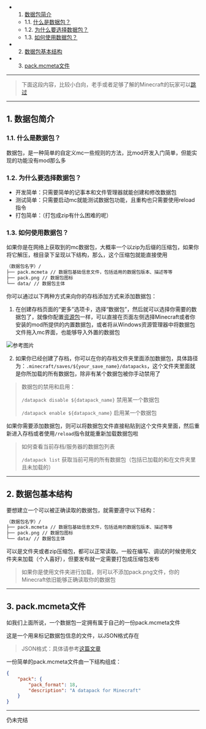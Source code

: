 <!-- vscode-markdown-toc -->
* 1. [数据包简介](#)
	* 1.1. [什么是数据包？](#-1)
	* 1.2. [为什么要选择数据包？](#-1)
	* 1.3. [如何使用数据包？](#-1)
* 2. [数据包基本结构](#-1)
* 3. [pack.mcmeta文件](#pack.mcmeta)

<!-- vscode-markdown-toc-config
	numbering=true
	autoSave=true
	/vscode-markdown-toc-config -->
<!-- /vscode-markdown-toc -->

---

> 下面这段内容，比较小白向，老手或者足够了解的Minecraft的玩家可以[跳过](#pack.mcmeta)

---

##  1. <a name=''></a>数据包简介

###  1.1. <a name='-1'></a>什么是数据包？

数据包，是一种简单的自定义mc一些规则的方法，比mod开发入门简单，但能实现的功能没有mod那么多

###  1.2. <a name='-1'></a>为什么要选择数据包？

* 开发简单：只需要简单的记事本和文件管理器就能创建和修改数据包
* 测试简单：只需要启动mc就能测试数据包功能，且重构也只需要使用reload指令
* 打包简单：（打包成zip有什么困难的呢）

###  1.3. <a name='-1'></a>如何使用数据包？

如果你是在网络上获取到的mc数据包，大概率一个以zip为后缀的压缩包，如果你将它解压，根目录下呈现以下结构，那么，这个压缩包就能直接使用

```markdown
（数据包名字）/
├── pack.mcmeta // 数据包基础信息文件，包括适用的数据包版本、描述等等
├── pack.png // 数据包图标
└── data/ // 数据包主体
```

你可以通过以下两种方式来向你的存档添加方式来添加数据包：

1. 在创建存档页面的“更多”选项卡，选择“数据包”，然后就可以选择你需要的数据包了，就像你配置[资源包](https://zh.minecraft.wiki/w/%E8%B5%84%E6%BA%90%E5%8C%85)一样，可以直接在页面左侧选择Minecraft或者你安装的mod所提供的内置数据包，或者将从Windows资源管理器中将数据包文件拖入mc界面，也能够导入外置的数据包

![参考图片](https://zh.minecraft.wiki/images/NewWorld.png?b213c)

2. 如果你已经创建了存档，你可以在你的存档文件夹里面添加数据包，具体路径为：`.minecraft/saves/${your_save_name}/datapacks`，这个文件夹里面就是你所加载的所有数据包，除非有某个数据包被你手动禁用了

> 数据包的禁用和启用：
>
> `/datapack disable ${datapack_name}`  禁用某一个数据包
>
> `/datapack enable ${datapack_name}`  启用某一个数据包

如果你需要添加数据包，则可以将数据包文件直接粘贴到这个文件夹里面，然后重新进入存档或者使用`/reload`指令就能重新加载数据包啦

> 如何查看当前存档/服务器的数据包列表
> 
> `/datapack list`  获取当前可用的所有数据包（包括已加载的和在文件夹里且未加载的）


---

##  2. <a name='-1'></a>数据包基本结构

要想建立一个可以被正确读取的数据包，就需要遵守以下结构：

```markdown
（数据包名字）/
├── pack.mcmeta // 数据包基础信息文件，包括适用的数据包版本、描述等等
├── pack.png // 数据包图标
└── data/ // 数据包主体
```

可以是文件夹或者zip压缩包，都可以正常读取。一般在编写、调试的时候使用文件夹来加载（个人喜好），但要发布就一定需要打包成压缩包发布

> 如果你是使用文件夹进行加载，则可以不添加pack.png文件，你的Minecraft依旧能够正确读取你的数据包

---

##  3. <a name='pack.mcmeta'></a>pack.mcmeta文件

如我们上面所说，一个数据包一定拥有属于自己的一份pack.mcmeta文件

这是一个用来标记数据包信息的文件，以JSON格式存在

> JSON格式：具体请参考[这篇文章](杂项\JSON格式.md)

一份简单的pack.mcmeta文件由一下结构组成：

```JSON
{
    "pack": {
        "pack_format": 18,
        "description": "A datapack for Minecraft"
    }
}
```



---

仍未完结
